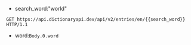 * search_word:"world"

```http
GET https://api.dictionaryapi.dev/api/v2/entries/en/{{search_word}} HTTP/1.1
```

* word:`Body.0.word`
